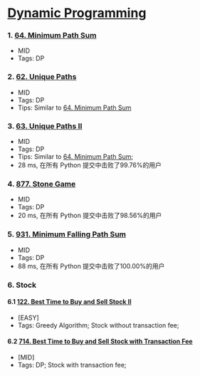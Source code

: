 # [Dynamic Programming](https://yangshun.github.io/tech-interview-handbook/algorithms/dynamic-programming)

### 1. [64. Minimum Path Sum](https://leetcode-cn.com/problems/minimum-path-sum/solution/64-minimum-path-sum-by-lin-jy/)
- MID
- Tags: DP
  
### 2. [62. Unique Paths](https://leetcode-cn.com/problems/unique-paths/)
- MID
- Tags: DP
- Tips: Similar to [64. Minimum Path Sum](https://leetcode-cn.com/problems/minimum-path-sum/solution/64-minimum-path-sum-by-lin-jy/)

### 3. [63. Unique Paths II](https://leetcode-cn.com/problems/unique-paths-ii/)
- MID
- Tags: DP
- Tips: Similar to [64. Minimum Path Sum](https://leetcode-cn.com/problems/minimum-path-sum/solution/64-minimum-path-sum-by-lin-jy/); 
- 28 ms, 在所有 Python 提交中击败了99.76%的用户

### 4. [877. Stone Game](https://leetcode-cn.com/problems/stone-game/)
- MID
- Tags: DP
- 20 ms, 在所有 Python 提交中击败了98.56%的用户

### 5. [931. Minimum Falling Path Sum](https://leetcode-cn.com/problems/minimum-falling-path-sum/solution/931-minimum-falling-path-sum-by-lin-jy/)
- MID
- Tags: DP
- 88 ms, 在所有 Python 提交中击败了100.00%的用户

### 6. Stock
#### 6.1 [122. Best Time to Buy and Sell Stock II](https://leetcode-cn.com/problems/best-time-to-buy-and-sell-stock-ii/)
- [EASY]
- Tags: Greedy Algorithm; Stock without transaction fee;

#### 6.2 [714. Best Time to Buy and Sell Stock with Transaction Fee](https://leetcode-cn.com/problems/best-time-to-buy-and-sell-stock-with-transaction-fee/)
- [MID]
- Tags: DP; Stock with transaction fee;

